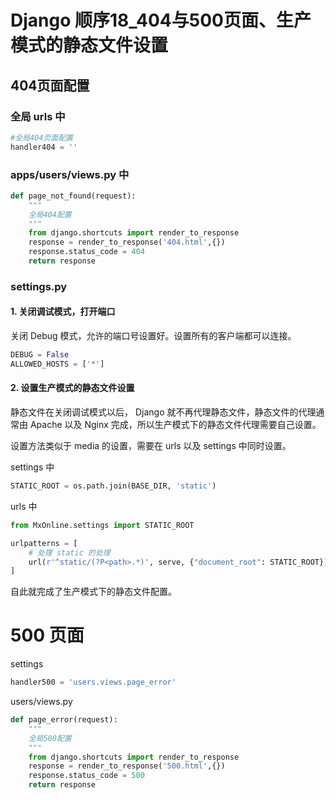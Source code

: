 # Django 顺序18_404与500页面、生产模式的静态文件设置



## 404页面配置

### 全局 urls 中

```python
#全局404页面配置
handler404 = ''
```



### apps/users/views.py 中

```python
def page_not_found(request):
    """
    全局404配置
    """
    from django.shortcuts import render_to_response
    response = render_to_response('404.html',{})
    response.status_code = 404
    return response
```



### settings.py

#### 1. 关闭调试模式，打开端口

关闭 Debug 模式，允许的端口号设置好。设置所有的客户端都可以连接。

```python
DEBUG = False
ALLOWED_HOSTS = ['*']
```

#### 2. 设置生产模式的静态文件设置

静态文件在关闭调试模式以后， Django 就不再代理静态文件，静态文件的代理通常由 Apache 以及 Nginx 完成，所以生产模式下的静态文件代理需要自己设置。

设置方法类似于 media 的设置，需要在 urls 以及 settings 中同时设置。

settings 中

```python
STATIC_ROOT = os.path.join(BASE_DIR, 'static')
```

urls 中

```python
from MxOnline.settings import STATIC_ROOT

urlpatterns = [
    # 处理 static 的处理
    url(r'^static/(?P<path>.*)', serve, {"document_root": STATIC_ROOT}),
]

```

自此就完成了生产模式下的静态文件配置。



# 500 页面

settings

```python
handler500 = 'users.views.page_error'
```



users/views.py

```python
def page_error(request):
    """
    全局500配置
    """
    from django.shortcuts import render_to_response
    response = render_to_response('500.html',{})
    response.status_code = 500
    return response
```























